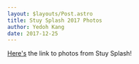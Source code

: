 ```yaml
---
layout: $layouts/Post.astro
title: Stuy Splash 2017 Photos
author: Yedoh Kang
date: 2017-12-25
---
```

[Here's](https://drive.google.com/drive/folders/16Epxx_XwOpof_ngqYT36EKnwYRZdIT51?usp=sharing) the link to photos from Stuy Splash!
